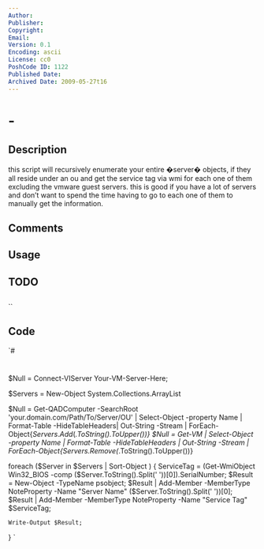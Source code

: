 ```yaml
---
Author: 
Publisher: 
Copyright: 
Email: 
Version: 0.1
Encoding: ascii
License: cc0
PoshCode ID: 1122
Published Date: 
Archived Date: 2009-05-27t16
---
```


#  - 

## Description

this script will recursively enumerate your entire �server� objects, if they all reside under an ou and get the service tag via wmi for each one of them excluding the vmware guest servers.  this is good if you have a lot of servers and don’t want to spend the time having to go to each one of them to manually get the information.

## Comments



## Usage



## TODO



## 

``

## Code

`#
 #
 
 $Null = Connect-VIServer Your-VM-Server-Here;
 
 $Servers = New-Object System.Collections.ArrayList
 
 $Null = Get-QADComputer -SearchRoot 'your.domain.com/Path/To/Server/OU' |  Select-Object -property Name | Format-Table -HideTableHeaders| Out-String -Stream | ForEach-Object{$Servers.Add($_.ToString().ToUpper())}
 $Null = Get-VM | Select-Object -property Name | Format-Table -HideTableHeaders | Out-String -Stream | ForEach-Object{$Servers.Remove($_.ToString().ToUpper())}
 
 
 foreach ($Server in $Servers | Sort-Object )
 {
 	ServiceTag = (Get-WmiObject Win32_BIOS -comp ($Server.ToString().Split(' '))[0]).SerialNumber;
 	$Result = New-Object -TypeName psobject;
 	$Result | Add-Member -MemberType NoteProperty -Name "Server Name" ($Server.ToString().Split(' '))[0];
 	$Result | Add-Member -MemberType NoteProperty -Name "Service Tag" $ServiceTag;
 	 
 	Write-Output $Result;
 	
 	
 }
`

